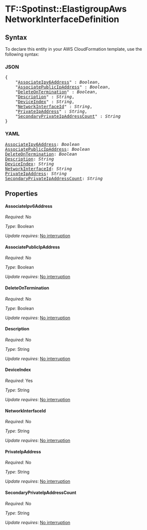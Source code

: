 # TF::Spotinst::ElastigroupAws NetworkInterfaceDefinition

## Syntax

To declare this entity in your AWS CloudFormation template, use the following syntax:

### JSON

<pre>
{
    "<a href="#associateipv6address" title="AssociateIpv6Address">AssociateIpv6Address</a>" : <i>Boolean</i>,
    "<a href="#associatepublicipaddress" title="AssociatePublicIpAddress">AssociatePublicIpAddress</a>" : <i>Boolean</i>,
    "<a href="#deleteontermination" title="DeleteOnTermination">DeleteOnTermination</a>" : <i>Boolean</i>,
    "<a href="#description" title="Description">Description</a>" : <i>String</i>,
    "<a href="#deviceindex" title="DeviceIndex">DeviceIndex</a>" : <i>String</i>,
    "<a href="#networkinterfaceid" title="NetworkInterfaceId">NetworkInterfaceId</a>" : <i>String</i>,
    "<a href="#privateipaddress" title="PrivateIpAddress">PrivateIpAddress</a>" : <i>String</i>,
    "<a href="#secondaryprivateipaddresscount" title="SecondaryPrivateIpAddressCount">SecondaryPrivateIpAddressCount</a>" : <i>String</i>
}
</pre>

### YAML

<pre>
<a href="#associateipv6address" title="AssociateIpv6Address">AssociateIpv6Address</a>: <i>Boolean</i>
<a href="#associatepublicipaddress" title="AssociatePublicIpAddress">AssociatePublicIpAddress</a>: <i>Boolean</i>
<a href="#deleteontermination" title="DeleteOnTermination">DeleteOnTermination</a>: <i>Boolean</i>
<a href="#description" title="Description">Description</a>: <i>String</i>
<a href="#deviceindex" title="DeviceIndex">DeviceIndex</a>: <i>String</i>
<a href="#networkinterfaceid" title="NetworkInterfaceId">NetworkInterfaceId</a>: <i>String</i>
<a href="#privateipaddress" title="PrivateIpAddress">PrivateIpAddress</a>: <i>String</i>
<a href="#secondaryprivateipaddresscount" title="SecondaryPrivateIpAddressCount">SecondaryPrivateIpAddressCount</a>: <i>String</i>
</pre>

## Properties

#### AssociateIpv6Address

_Required_: No

_Type_: Boolean

_Update requires_: [No interruption](https://docs.aws.amazon.com/AWSCloudFormation/latest/UserGuide/using-cfn-updating-stacks-update-behaviors.html#update-no-interrupt)

#### AssociatePublicIpAddress

_Required_: No

_Type_: Boolean

_Update requires_: [No interruption](https://docs.aws.amazon.com/AWSCloudFormation/latest/UserGuide/using-cfn-updating-stacks-update-behaviors.html#update-no-interrupt)

#### DeleteOnTermination

_Required_: No

_Type_: Boolean

_Update requires_: [No interruption](https://docs.aws.amazon.com/AWSCloudFormation/latest/UserGuide/using-cfn-updating-stacks-update-behaviors.html#update-no-interrupt)

#### Description

_Required_: No

_Type_: String

_Update requires_: [No interruption](https://docs.aws.amazon.com/AWSCloudFormation/latest/UserGuide/using-cfn-updating-stacks-update-behaviors.html#update-no-interrupt)

#### DeviceIndex

_Required_: Yes

_Type_: String

_Update requires_: [No interruption](https://docs.aws.amazon.com/AWSCloudFormation/latest/UserGuide/using-cfn-updating-stacks-update-behaviors.html#update-no-interrupt)

#### NetworkInterfaceId

_Required_: No

_Type_: String

_Update requires_: [No interruption](https://docs.aws.amazon.com/AWSCloudFormation/latest/UserGuide/using-cfn-updating-stacks-update-behaviors.html#update-no-interrupt)

#### PrivateIpAddress

_Required_: No

_Type_: String

_Update requires_: [No interruption](https://docs.aws.amazon.com/AWSCloudFormation/latest/UserGuide/using-cfn-updating-stacks-update-behaviors.html#update-no-interrupt)

#### SecondaryPrivateIpAddressCount

_Required_: No

_Type_: String

_Update requires_: [No interruption](https://docs.aws.amazon.com/AWSCloudFormation/latest/UserGuide/using-cfn-updating-stacks-update-behaviors.html#update-no-interrupt)

